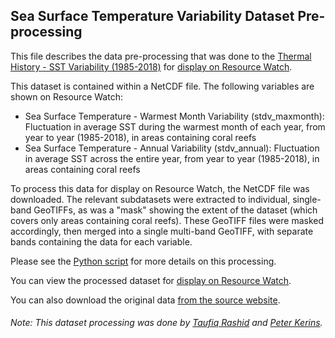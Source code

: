 ## Sea Surface Temperature Variability Dataset Pre-processing
This file describes the data pre-processing that was done to the [Thermal History - SST Variability (1985-2018)](https://coralreefwatch.noaa.gov/product/thermal_history/sst_variability.php) for [display on Resource Watch](https://resourcewatch.org/data/explore/).

This dataset is contained within a NetCDF file. The following variables are shown on Resource Watch:
- Sea Surface Temperature - Warmest Month Variability (stdv_maxmonth): Fluctuation in average SST during the warmest month of each year, from year to year (1985-2018), in areas containing coral reefs
- Sea Surface Temperature - Annual Variability (stdv_annual): Fluctuation in average SST across the entire year, from year to year (1985-2018), in areas containing coral reefs

To process this data for display on Resource Watch, the NetCDF file was downloaded. The relevant subdatasets were extracted to individual, single-band GeoTIFFs, as was a "mask" showing the extent of the dataset (which covers only areas containing coral reefs). These GeoTIFF files were masked accordingly, then merged into a single multi-band GeoTIFF, with separate bands containing the data for each variable.

Please see the [Python script](https://github.com/resource-watch/data-pre-processing/blob/master/ocn_009_sea_surface_temperature_variability/ocn_009_sea_surface_temperature_variability_processing.py) for more details on this processing.

You can view the processed dataset for [display on Resource Watch](https://resourcewatch.org/data/explore/).

You can also download the original data [from the source website](https://coralreefwatch.noaa.gov/product/thermal_history/sst_variability.php).

###### Note: This dataset processing was done by [Taufiq Rashid](https://www.wri.org/profile/taufiq-rashid) and [Peter Kerins](https://www.wri.org/profile/peter-kerins).